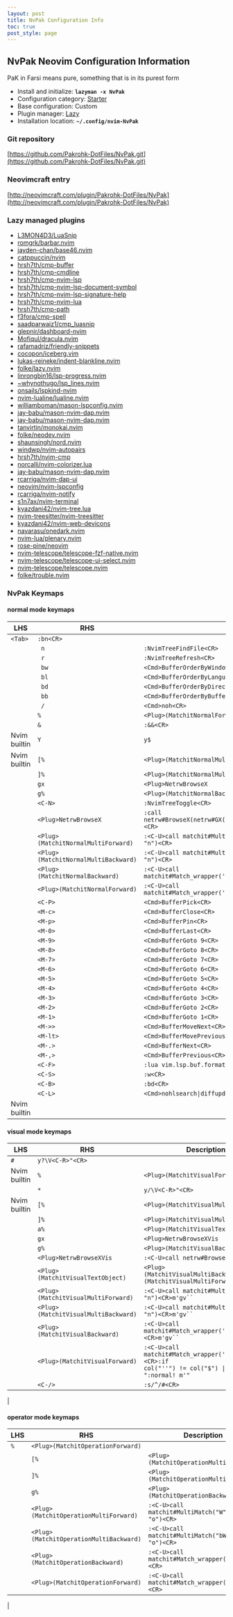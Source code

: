 ```yaml
---
layout: post
title: NvPak Configuration Info
toc: true
post_style: page
---
```


## NvPak Neovim Configuration Information

PaK in Farsi means pure, something that is in its purest form

- Install and initialize: **`lazyman -x NvPak`**
- Configuration category: [Starter](https://lazyman.dev/configurations/#starter-configurations)
- Base configuration:     Custom
- Plugin manager:         [Lazy](https://github.com/folke/lazy.nvim)
- Installation location:  **`~/.config/nvim-NvPak`**

### Git repository

[https://github.com/Pakrohk-DotFiles/NvPak.git](https://github.com/Pakrohk-DotFiles/NvPak.git)

### Neovimcraft entry

[http://neovimcraft.com/plugin/Pakrohk-DotFiles/NvPak](http://neovimcraft.com/plugin/Pakrohk-DotFiles/NvPak)

### Lazy managed plugins

- [L3MON4D3/LuaSnip](https://github.com/L3MON4D3/LuaSnip)
- [romgrk/barbar.nvim](https://github.com/romgrk/barbar.nvim.git)
- [jayden-chan/base46.nvim](https://github.com/jayden-chan/base46.nvim.git)
- [catppuccin/nvim](https://github.com/catppuccin/nvim)
- [hrsh7th/cmp-buffer](https://github.com/hrsh7th/cmp-buffer)
- [hrsh7th/cmp-cmdline](https://github.com/hrsh7th/cmp-cmdline)
- [hrsh7th/cmp-nvim-lsp](https://github.com/hrsh7th/cmp-nvim-lsp)
- [hrsh7th/cmp-nvim-lsp-document-symbol](https://github.com/hrsh7th/cmp-nvim-lsp-document-symbol.git)
- [hrsh7th/cmp-nvim-lsp-signature-help](https://github.com/hrsh7th/cmp-nvim-lsp-signature-help.git)
- [hrsh7th/cmp-nvim-lua](https://github.com/hrsh7th/cmp-nvim-lua)
- [hrsh7th/cmp-path](https://github.com/hrsh7th/cmp-path)
- [f3fora/cmp-spell](https://github.com/f3fora/cmp-spell)
- [saadparwaiz1/cmp_luasnip](https://github.com/saadparwaiz1/cmp_luasnip)
- [glepnir/dashboard-nvim](https://github.com/glepnir/dashboard-nvim)
- [Mofiqul/dracula.nvim](https://github.com/Mofiqul/dracula.nvim)
- [rafamadriz/friendly-snippets](https://github.com/rafamadriz/friendly-snippets)
- [cocopon/iceberg.vim](https://github.com/cocopon/iceberg.vim.git)
- [lukas-reineke/indent-blankline.nvim](https://github.com/lukas-reineke/indent-blankline.nvim)
- [folke/lazy.nvim](https://github.com/folke/lazy.nvim)
- [linrongbin16/lsp-progress.nvim](https://github.com/linrongbin16/lsp-progress.nvim.git)
- [~whynothugo/lsp_lines.nvim](https://git.sr.ht/~whynothugo/lsp_lines.nvim)
- [onsails/lspkind-nvim](https://github.com/onsails/lspkind-nvim)
- [nvim-lualine/lualine.nvim](https://github.com/nvim-lualine/lualine.nvim)
- [williamboman/mason-lspconfig.nvim](https://github.com/williamboman/mason-lspconfig.nvim)
- [jay-babu/mason-nvim-dap.nvim](https://github.com/jay-babu/mason-nvim-dap.nvim)
- [jay-babu/mason-nvim-dap.nvim](https://github.com/jay-babu/mason-nvim-dap.nvim)
- [tanvirtin/monokai.nvim](https://github.com/tanvirtin/monokai.nvim.git)
- [folke/neodev.nvim](https://github.com/folke/neodev.nvim)
- [shaunsingh/nord.nvim](https://github.com/shaunsingh/nord.nvim)
- [windwp/nvim-autopairs](https://github.com/windwp/nvim-autopairs)
- [hrsh7th/nvim-cmp](https://github.com/hrsh7th/nvim-cmp)
- [norcalli/nvim-colorizer.lua](https://github.com/norcalli/nvim-colorizer.lua)
- [jay-babu/mason-nvim-dap.nvim](https://github.com/jay-babu/mason-nvim-dap.nvim)
- [rcarriga/nvim-dap-ui](https://github.com/rcarriga/nvim-dap-ui)
- [neovim/nvim-lspconfig](https://github.com/neovim/nvim-lspconfig)
- [rcarriga/nvim-notify](https://github.com/rcarriga/nvim-notify)
- [s1n7ax/nvim-terminal](https://github.com/s1n7ax/nvim-terminal.git)
- [kyazdani42/nvim-tree.lua](https://github.com/kyazdani42/nvim-tree.lua)
- [nvim-treesitter/nvim-treesitter](https://github.com/nvim-treesitter/nvim-treesitter)
- [kyazdani42/nvim-web-devicons](https://github.com/kyazdani42/nvim-web-devicons)
- [navarasu/onedark.nvim](https://github.com/navarasu/onedark.nvim)
- [nvim-lua/plenary.nvim](https://github.com/nvim-lua/plenary.nvim)
- [rose-pine/neovim](https://github.com/rose-pine/neovim.git)
- [nvim-telescope/telescope-fzf-native.nvim](https://github.com/nvim-telescope/telescope-fzf-native.nvim)
- [nvim-telescope/telescope-ui-select.nvim](https://github.com/nvim-telescope/telescope-ui-select.nvim)
- [nvim-telescope/telescope.nvim](https://github.com/nvim-telescope/telescope.nvim)
- [folke/trouble.nvim](https://github.com/folke/trouble.nvim)

### NvPak Keymaps

#### normal mode keymaps

|  LHS  |  RHS  | Description |
| ----- | ----- | ----------- |
| <code>&lt;Tab&gt;</code> | <code>:bn&lt;CR&gt;</code> |
 | | <code> n</code> | <code>:NvimTreeFindFile&lt;CR&gt;</code> |
 | | <code> r</code> | <code>:NvimTreeRefresh&lt;CR&gt;</code> |
 | | <code> bw</code> | <code>&lt;Cmd&gt;BufferOrderByWindowNumber&lt;CR&gt;</code> |
 | | <code> bl</code> | <code>&lt;Cmd&gt;BufferOrderByLanguage&lt;CR&gt;</code> |
 | | <code> bd</code> | <code>&lt;Cmd&gt;BufferOrderByDirectory&lt;CR&gt;</code> |
 | | <code> bb</code> | <code>&lt;Cmd&gt;BufferOrderByBufferNumber&lt;CR&gt;</code> |
 | | <code> /</code> | <code>&lt;Cmd&gt;noh&lt;CR&gt;</code> |
 | | <code>%</code> | <code>&lt;Plug&gt;(MatchitNormalForward)</code> |
 | | <code>&</code> | <code>:&&&lt;CR&gt;</code> |
 | Nvim builtin| <code>Y</code> | <code>y$</code> |
 | Nvim builtin| <code>[%</code> | <code>&lt;Plug&gt;(MatchitNormalMultiBackward)</code> |
 | | <code>]%</code> | <code>&lt;Plug&gt;(MatchitNormalMultiForward)</code> |
 | | <code>gx</code> | <code>&lt;Plug&gt;NetrwBrowseX</code> |
 | | <code>g%</code> | <code>&lt;Plug&gt;(MatchitNormalBackward)</code> |
 | | <code>&lt;C-N&gt;</code> | <code>:NvimTreeToggle&lt;CR&gt;</code> |
 | | <code>&lt;Plug&gt;NetrwBrowseX</code> | <code>:call netrw#BrowseX(netrw#GX(),netrw#CheckIfRemote(netrw#GX()))&lt;CR&gt;</code> |
 | | <code>&lt;Plug&gt;(MatchitNormalMultiForward)</code> | <code>:&lt;C-U&gt;call matchit#MultiMatch("W",  "n")&lt;CR&gt;</code> |
 | | <code>&lt;Plug&gt;(MatchitNormalMultiBackward)</code> | <code>:&lt;C-U&gt;call matchit#MultiMatch("bW", "n")&lt;CR&gt;</code> |
 | | <code>&lt;Plug&gt;(MatchitNormalBackward)</code> | <code>:&lt;C-U&gt;call matchit#Match_wrapper('',0,'n')&lt;CR&gt;</code> |
 | | <code>&lt;Plug&gt;(MatchitNormalForward)</code> | <code>:&lt;C-U&gt;call matchit#Match_wrapper('',1,'n')&lt;CR&gt;</code> |
 | | <code>&lt;C-P&gt;</code> | <code>&lt;Cmd&gt;BufferPick&lt;CR&gt;</code> |
 | | <code>&lt;M-c&gt;</code> | <code>&lt;Cmd&gt;BufferClose&lt;CR&gt;</code> |
 | | <code>&lt;M-p&gt;</code> | <code>&lt;Cmd&gt;BufferPin&lt;CR&gt;</code> |
 | | <code>&lt;M-0&gt;</code> | <code>&lt;Cmd&gt;BufferLast&lt;CR&gt;</code> |
 | | <code>&lt;M-9&gt;</code> | <code>&lt;Cmd&gt;BufferGoto 9&lt;CR&gt;</code> |
 | | <code>&lt;M-8&gt;</code> | <code>&lt;Cmd&gt;BufferGoto 8&lt;CR&gt;</code> |
 | | <code>&lt;M-7&gt;</code> | <code>&lt;Cmd&gt;BufferGoto 7&lt;CR&gt;</code> |
 | | <code>&lt;M-6&gt;</code> | <code>&lt;Cmd&gt;BufferGoto 6&lt;CR&gt;</code> |
 | | <code>&lt;M-5&gt;</code> | <code>&lt;Cmd&gt;BufferGoto 5&lt;CR&gt;</code> |
 | | <code>&lt;M-4&gt;</code> | <code>&lt;Cmd&gt;BufferGoto 4&lt;CR&gt;</code> |
 | | <code>&lt;M-3&gt;</code> | <code>&lt;Cmd&gt;BufferGoto 3&lt;CR&gt;</code> |
 | | <code>&lt;M-2&gt;</code> | <code>&lt;Cmd&gt;BufferGoto 2&lt;CR&gt;</code> |
 | | <code>&lt;M-1&gt;</code> | <code>&lt;Cmd&gt;BufferGoto 1&lt;CR&gt;</code> |
 | | <code>&lt;M-&gt;&gt;</code> | <code>&lt;Cmd&gt;BufferMoveNext&lt;CR&gt;</code> |
 | | <code>&lt;M-lt&gt;</code> | <code>&lt;Cmd&gt;BufferMovePrevious&lt;CR&gt;</code> |
 | | <code>&lt;M-.&gt;</code> | <code>&lt;Cmd&gt;BufferNext&lt;CR&gt;</code> |
 | | <code>&lt;M-,&gt;</code> | <code>&lt;Cmd&gt;BufferPrevious&lt;CR&gt;</code> |
 | | <code>&lt;C-F&gt;</code> | <code>:lua vim.lsp.buf.format({ async = true})&lt;CR&gt;</code> |
 | | <code>&lt;C-S&gt;</code> | <code>:w&lt;CR&gt;</code> |
 | | <code>&lt;C-B&gt;</code> | <code>:bd&lt;CR&gt;</code> |
 | | <code>&lt;C-L&gt;</code> | <code>&lt;Cmd&gt;nohlsearch&#124;diffupdate|normal! &lt;C-L&gt;&lt;CR&gt;</code> |
 | Nvim builtin
#### visual mode keymaps

|  LHS  |  RHS  | Description |
| ----- | ----- | ----------- |
| <code>#</code> | <code>y?\V&lt;C-R&gt;"&lt;CR&gt;</code> |
 | Nvim builtin| <code>%</code> | <code>&lt;Plug&gt;(MatchitVisualForward)</code> |
 | | <code>*</code> | <code>y/\V&lt;C-R&gt;"&lt;CR&gt;</code> |
 | Nvim builtin| <code>[%</code> | <code>&lt;Plug&gt;(MatchitVisualMultiBackward)</code> |
 | | <code>]%</code> | <code>&lt;Plug&gt;(MatchitVisualMultiForward)</code> |
 | | <code>a%</code> | <code>&lt;Plug&gt;(MatchitVisualTextObject)</code> |
 | | <code>gx</code> | <code>&lt;Plug&gt;NetrwBrowseXVis</code> |
 | | <code>g%</code> | <code>&lt;Plug&gt;(MatchitVisualBackward)</code> |
 | | <code>&lt;Plug&gt;NetrwBrowseXVis</code> | <code>:&lt;C-U&gt;call netrw#BrowseXVis()&lt;CR&gt;</code> |
 | | <code>&lt;Plug&gt;(MatchitVisualTextObject)</code> | <code>&lt;Plug&gt;(MatchitVisualMultiBackward)o&lt;Plug&gt;(MatchitVisualMultiForward)</code> |
 | | <code>&lt;Plug&gt;(MatchitVisualMultiForward)</code> | <code>:&lt;C-U&gt;call matchit#MultiMatch("W",  "n")&lt;CR&gt;m'gv``</code> |
 | | <code>&lt;Plug&gt;(MatchitVisualMultiBackward)</code> | <code>:&lt;C-U&gt;call matchit#MultiMatch("bW", "n")&lt;CR&gt;m'gv``</code> |
 | | <code>&lt;Plug&gt;(MatchitVisualBackward)</code> | <code>:&lt;C-U&gt;call matchit#Match_wrapper('',0,'v')&lt;CR&gt;m'gv``</code> |
 | | <code>&lt;Plug&gt;(MatchitVisualForward)</code> | <code>:&lt;C-U&gt;call matchit#Match_wrapper('',1,'v')&lt;CR&gt;:if col("''") != col("$") &#124; exe ":normal! m'" | endif&lt;CR&gt;gv``</code> |
 | | <code>&lt;C-/&gt;</code> | <code>:s/^/#&lt;CR&gt;</code> |
 | 
#### operator mode keymaps

|  LHS  |  RHS  | Description |
| ----- | ----- | ----------- |
| <code>%</code> | <code>&lt;Plug&gt;(MatchitOperationForward)</code> |
 | | <code>[%</code> | <code>&lt;Plug&gt;(MatchitOperationMultiBackward)</code> |
 | | <code>]%</code> | <code>&lt;Plug&gt;(MatchitOperationMultiForward)</code> |
 | | <code>g%</code> | <code>&lt;Plug&gt;(MatchitOperationBackward)</code> |
 | | <code>&lt;Plug&gt;(MatchitOperationMultiForward)</code> | <code>:&lt;C-U&gt;call matchit#MultiMatch("W",  "o")&lt;CR&gt;</code> |
 | | <code>&lt;Plug&gt;(MatchitOperationMultiBackward)</code> | <code>:&lt;C-U&gt;call matchit#MultiMatch("bW", "o")&lt;CR&gt;</code> |
 | | <code>&lt;Plug&gt;(MatchitOperationBackward)</code> | <code>:&lt;C-U&gt;call matchit#Match_wrapper('',0,'o')&lt;CR&gt;</code> |
 | | <code>&lt;Plug&gt;(MatchitOperationForward)</code> | <code>:&lt;C-U&gt;call matchit#Match_wrapper('',1,'o')&lt;CR&gt;</code> |
 | 
